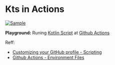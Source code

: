 # Kts in Actions

[![Sample](https://github.com/ratabb/kts-in-action/workflows/Sample/badge.svg)](https://github.com/ratabb/kts-in-action/actions?query=workflow%3ASample)

**Playground:** Runing [Kotlin Script](https://github.com/Kotlin/KEEP/blob/master/proposals/scripting-support.md) at [Github Actions](https://github.com/features/actions)

Reff:

- [Customizing your GitHub profile - Scripting](https://dev.to/nfrankel/customizing-your-github-profile-scripting-j00)
- [Github Actions - Environment Files](https://docs.github.com/en/free-pro-team@latest/actions/reference/workflow-commands-for-github-actions#environment-files)
